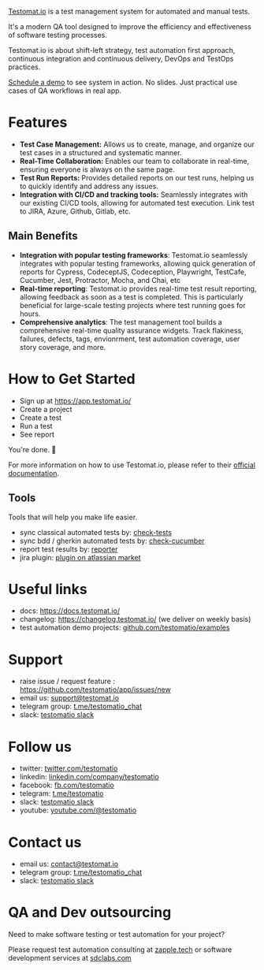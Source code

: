 [Testomat.io](https://testomat.io) is a test management system for automated and manual tests.

It's a modern QA tool designed to improve the efficiency and effectiveness of software testing processes.

Testomat.io is about shift-left strategy, test automation first approach, continuous integration and continuous delivery, DevOps and TestOps practices. 

[Schedule a demo](https://calendly.com/testomatio/demo) to see system in action. No slides. Just practical use cases of QA workflows in real app.


# Features

- **Test Case Management:** Allows us to create, manage, and organize our test cases in a structured and systematic manner.
- **Real-Time Collaboration:** Enables our team to collaborate in real-time, ensuring everyone is always on the same page.
- **Test Run Reports:** Provides detailed reports on our test runs, helping us to quickly identify and address any issues.
- **Integration with CI/CD and tracking tools:** Seamlessly integrates with our existing CI/CD tools, allowing for automated test execution. Link test to JIRA, Azure, Github, Gitlab, etc.

## Main Benefits
- **Integration with popular testing frameworks**: Testomat.io seamlessly integrates with popular testing frameworks, allowing quick generation of reports for Cypress, CodeceptJS, Codeception, Playwright, TestCafe, Cucumber, Jest, Protractor, Mocha, and Chai, etc
- **Real-time reporting**: Testomat.io provides real-time test result reporting, allowing feedback as soon as a test is completed. This is particularly beneficial for large-scale testing projects where test running goes for hours.
- **Comprehensive analytics**: The test management tool builds a comprehensive real-time quality assurance widgets. Track flakiness, failures, defects, tags, envionrment, test automation coverage, user story coverage, and more.


# How to Get Started

- Sign up at https://app.testomat.io/
- Create a project
- Create a test
- Run a test
- See report

You're done. 🎉

For more information on how to use Testomat.io, please refer to their [official documentation](https://docs.testomat.io/).

## Tools

Tools that will help you make life easier.

- sync classical automated tests by: [check-tests](https://github.com/testomatio/check-tests)
- sync bdd / gherkin automated tests by: [check-cucumber](https://github.com/testomatio/check-tests)
- report test results by: [reporter](https://github.com/testomatio/reporter)
- jira plugin: [plugin on atlassian market](https://marketplace.atlassian.com/apps/1224120/testomatio)


# Useful links

- docs: https://docs.testomat.io/
- changelog: https://changelog.testomat.io/ (we deliver on weekly basis)
- test automation demo projects: [github.com/testomatio/examples](https://github.com/testomatio/examples)

# Support

- raise issue / request feature : https://github.com/testomatio/app/issues/new
- email us: support@testomat.io
- telegram group: [t.me/testomatio_chat](https://t.me/testomatio_chat)
- slack: [testomatio slack](https://join.slack.com/t/testomatio/shared_invite/zt-1ac24wnao-EICi76nXmHbW3GQH4d22uA)

# Follow us

- twitter: [twitter.com/testomatio](https://twitter.com/testomatio)
- linkedin: [linkedin.com/company/testomatio](https://www.linkedin.com/company/testomatio/)
- facebook: [fb.com/testomatio](https://fb.com/testomatio) 
- telegram: [t.me/testomatio](https://t.me/testomatio)
- slack: [testomatio slack](https://join.slack.com/t/testomatio/shared_invite/zt-1ac24wnao-EICi76nXmHbW3GQH4d22uA)
- youtube: [youtube.com/@testomatio](https://www.youtube.com/@testomatio)
  
# Contact us

- email us: contact@testomat.io
- telegram group: [t.me/testomatio_chat](https://t.me/testomatio_chat)
- slack: [testomatio slack](https://join.slack.com/t/testomatio/shared_invite/zt-1ac24wnao-EICi76nXmHbW3GQH4d22uA)

# QA and Dev outsourcing

Need to make software testing or test automation for your project? 

Please request test automation consulting at [zapple.tech](https://zapple.tech) or software development services at [sdclabs.com](https://sdclabs.com)
